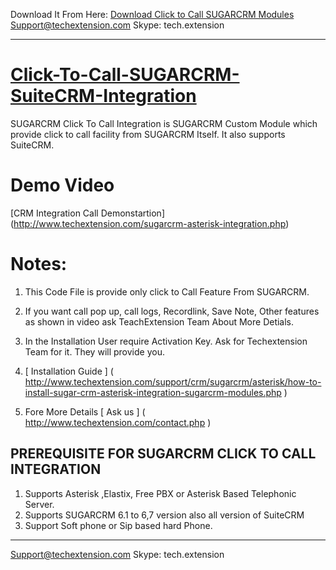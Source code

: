 Download It From Here: [Download Click to Call SUGARCRM Modules](https://www.techextension.com/sugarcrm-click-to-call-integration.php)
Support@techextension.com
Skype: tech.extension

***

[Click-To-Call-SUGARCRM-SuiteCRM-Integration](http://www.techextension.com/sugarcrm-click-to-call-integration.php)
===========================================

SUGARCRM Click To Call Integration is  SUGARCRM Custom Module which provide click to call facility from SUGARCRM Itself. It also supports SuiteCRM.

Demo Video 
=============================================
 [CRM Integration Call Demonstartion] (http://www.techextension.com/sugarcrm-asterisk-integration.php)

Notes:
=============================================
1. This Code File is provide only click to Call Feature From SUGARCRM.

2. If you want call pop up, call logs, Recordlink, Save Note, Other features as shown in video ask TeachExtension Team About More Detials.

3. In the Installation User require Activation Key. Ask for Techextension Team for it. They will provide you.

4. [ Installation Guide ] ( http://www.techextension.com/support/crm/sugarcrm/asterisk/how-to-install-sugar-crm-asterisk-integration-sugarcrm-modules.php )

5. Fore More Details [ Ask us ] ( http://www.techextension.com/contact.php )

PREREQUISITE FOR SUGARCRM CLICK TO CALL INTEGRATION
------------------------------------------------------

1.  Supports Asterisk ,Elastix, Free PBX or Asterisk Based Telephonic Server.
2. Supports SUGARCRM 6.1 to 6,7 version also all version of SuiteCRM
3. Support Soft phone or Sip based hard Phone.

***

Support@techextension.com
Skype: tech.extension
